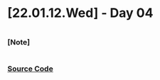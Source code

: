 # [22.01.12.Wed] - Day 04

##

#

### [Note]

#

### [Source Code](https://github.com/ding-co/developer-dignity/tree/main/boot-camp/practice/January/day04)
